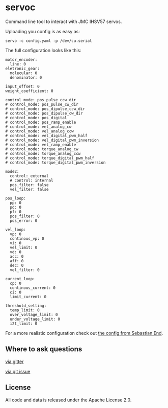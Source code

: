 # servoc

Command line tool to interact with JMC IHSV57 servos.

Uploading you config is as easy as:

```
servo -c config.yaml -p /dev/cu.serial
```

The full configuration looks like this:

```
motor_encoder:
  line: 0
eletronic_gear:
  molecular: 0
  denominator: 0

input_offset: 0
weight_coefficient: 0

control_mode: pos_pulse_ccw_dir
# control_mode: pos_pulse_cw_dir
# control_mode: pos_dipulse_ccw_dir
# control_mode: pos_dipulse_cw_dir
# control_mode: pos_digital
# control_mode: pos_ramp_enable
# control_mode: vel_analog_cw
# control_mode: vel_analog_ccw
# control_mode: vel_digital_pwm_half
# control_mode: vel_digital_pwm_inversion
# control_mode: vel_ramp_enable
# control_mode: torque_analog_cw
# control_mode: torque_analog_ccw
# control_mode: torque_digital_pwm_half
# control_mode: torque_digital_pwm_inversion

mode2:
  control: external
  # control: internal
  pos_filter: false
  vel_filter: false

pos_loop:
  pp: 0
  pd: 0
  pf: 0
  pos_filter: 0
  pos_error: 0

vel_loop:
  vp: 0
  continous_vp: 0
  vi: 0
  vel_limit: 0
  vd: 0
  acc: 0
  aff: 0
  dec: 0
  vel_filter: 0

current_loop:
  cp: 0
  continous_current: 0
  ci: 0
  limit_current: 0

threshold_setting:
  temp_limit: 0
  over_voltage_limit: 0
  under_voltage_limit: 0
  i2t_limit: 0
```

For a more realistic configuration check out [the config from Sebastian End](http://).


## Where to ask questions

[via gitter](https://gitter.im/tcurdt/go-servoc)

[via git issue](https://github.com/tcurdt/go-servoc/issues)

## License

All code and data is released under the Apache License 2.0.